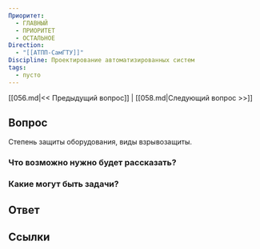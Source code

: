 ```yaml
---
Приоритет:
  - ГЛАВНЫЙ
  - ПРИОРИТЕТ
  - ОСТАЛЬНОЕ
Direction:
  - "[[АТПП-СамГТУ]]" 
Discipline: Проектирование автоматизированных систем 
tags:
  - пусто
---
```

[[056.md|<< Предыдущий вопрос]] | [[058.md|Следующий вопрос >>]]
## Вопрос

Степень защиты оборудования, виды взрывозащиты.

### Что возможно нужно будет рассказать?

### Какие могут быть задачи?

## Ответ

## Ссылки
